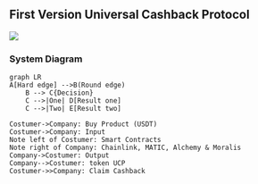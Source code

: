 ## First Version Universal Cashback Protocol

![](https://raw.githubusercontent.com/UniversalCashbackProtocol/UniversalCashbackProtocol_2022/0061fc5f174d13f99a0d6bfaecae6b874129a30d/src/assets/logos/logo_ucp_officialsvg.svg)


### System Diagram
                    
```mermaid
graph LR
A[Hard edge] -->B(Round edge)
    B --> C{Decision}
    C -->|One| D[Result one]
    C -->|Two| E[Result two]
```

```sequence
Costumer->Company: Buy Product (USDT)
Costumer->Company: Input
Note left of Costumer: Smart Contracts
Note right of Company: Chainlink, MATIC, Alchemy & Moralis
Company->Costumer: Output
Company-->Costumer: token UCP 
Costumer->>Company: Claim Cashback
```
